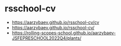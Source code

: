 # rsschool-cv
* <https://aarzybaev.github.io/rsschool-cv/cv>
* <https://aarzybaev.github.io/rsschool-cv/>
* <https://rolling-scopes-school.github.io/aarzybaev-JSFEPRESCHOOL2022Q4/plants/>
